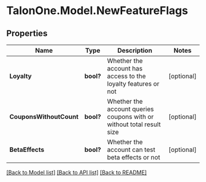 # TalonOne.Model.NewFeatureFlags
## Properties

Name | Type | Description | Notes
------------ | ------------- | ------------- | -------------
**Loyalty** | **bool?** | Whether the account has access to the loyalty features or not | [optional] 
**CouponsWithoutCount** | **bool?** | Whether the account queries coupons with or without total result size | [optional] 
**BetaEffects** | **bool?** | Whether the account can test beta effects or not | [optional] 

[[Back to Model list]](../README.md#documentation-for-models) [[Back to API list]](../README.md#documentation-for-api-endpoints) [[Back to README]](../README.md)

